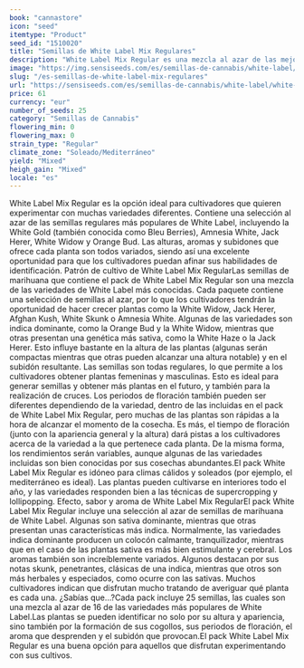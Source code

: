 ```yaml
---
book: "cannastore"
icon: "seed"
itemtype: "Product"
seed_id: "1510020"
title: "Semillas de White Label Mix Regulares"
description: "White Label Mix Regular es una mezcla al azar de las mejores White Label, tanto sativa dominante como indica. Producen plantas masculinas y femeninas."
image: "https://img.sensiseeds.com/es/semillas-de-cannabis/white-label/white-label-mix-image.png"
slug: "/es-semillas-de-white-label-mix-regulares"
url: "https://sensiseeds.com/es/semillas-de-cannabis/white-label/white-label-mix?a_aid=cannastore"
price: 61
currency: "eur"
number_of_seeds: 25
category: "Semillas de Cannabis"
flowering_min: 0
flowering_max: 0
strain_type: "Regular"
climate_zone: "Soleado/Mediterráneo"
yield: "Mixed"
heigh_gain: "Mixed"
locale: "es"
---
```

White Label Mix Regular es la opción ideal para cultivadores que quieren experimentar con muchas variedades diferentes. Contiene una selección al azar de las semillas regulares más populares de White Label, incluyendo la White Gold (también conocida como Bleu Berries), Amnesia White, Jack Herer, White Widow y Orange Bud. Las alturas, aromas y subidones que ofrece cada planta son todos variados, siendo así una excelente oportunidad para que los cultivadores puedan afinar sus habilidades de identificación. Patrón de cultivo de White Label Mix RegularLas semillas de marihuana que contiene el pack de White Label Mix Regular son una mezcla de las variedades de White Label más conocidas. Cada paquete contiene una selección de semillas al azar, por lo que los cultivadores tendrán la oportunidad de hacer crecer plantas como la White Widow, Jack Herer, Afghan Kush, White Skunk o Amnesia White. Algunas de las variedades son indica dominante, como la Orange Bud y la White Widow, mientras que otras presentan una genética más sativa, como la White Haze o la Jack Herer. Esto influye bastante en la altura de las plantas (algunas serán compactas mientras que otras pueden alcanzar una altura notable) y en el subidón resultante. Las semillas son todas regulares, lo que permite a los cultivadores obtener plantas femeninas y masculinas. Esto es ideal para generar semillas y obtener más plantas en el futuro, y también para la realización de cruces. Los periodos de floración también pueden ser diferentes dependiendo de la variedad, dentro de las incluidas en el pack de White Label Mix Regular, pero muchas de las plantas son rápidas a la hora de alcanzar el momento de la cosecha. Es más, el tiempo de floración (junto con la apariencia general y la altura) dará pistas a los cultivadores acerca de la variedad a la que pertenece cada planta. De la misma forma, los rendimientos serán variables, aunque algunas de las variedades incluidas son bien conocidas por sus cosechas abundantes.El pack White Label Mix Regular es idóneo para climas cálidos y soleados (por ejemplo, el mediterráneo es ideal). Las plantas pueden cultivarse en interiores todo el año, y las variedades responden bien a las técnicas de supercropping y lollipopping. Efecto, sabor y aroma de White Label Mix RegularEl pack White Label Mix Regular incluye una selección al azar de semillas de marihuana de White Label. Algunas son sativa dominante, mientras que otras presentan unas características más indica. Normalmente, las variedades indica dominante producen un colocón calmante, tranquilizador, mientras que en el caso de las plantas sativa es más bien estimulante y cerebral. Los aromas también son increíblemente variados. Algunos destacan por sus notas skunk, penetrantes, clásicas de una indica, mientras que otros son más herbales y especiados, como ocurre con las sativas. Muchos cultivadores indican que disfrutan mucho tratando de averiguar qué planta es cada una. ¿Sabías que…?Cada pack incluye 25 semillas, las cuales son una mezcla al azar de 16 de las variedades más populares de White Label.Las plantas se pueden identificar no solo por su altura y apariencia, sino también por la formación de sus cogollos, sus periodos de floración, el aroma que desprenden y el subidón que provocan.El pack White Label Mix Regular es una buena opción para aquellos que disfrutan experimentando con sus cultivos.
